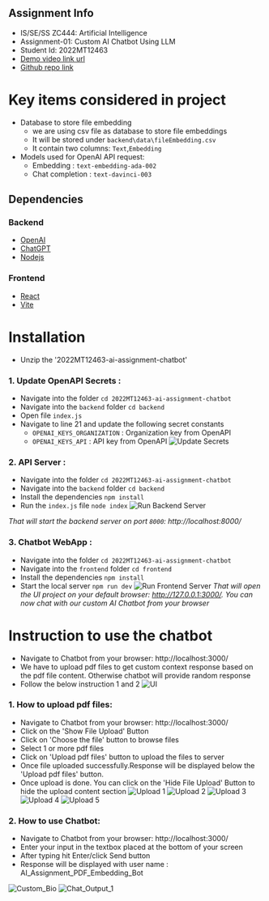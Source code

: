 ## Assignment Info
* IS/SE/SS ZC444: Artificial Intelligence
* Assignment-01: Custom AI Chatbot Using LLM
* Student Id: 2022MT12463
* [Demo video link url](https://www.loom.com/share/345a28edcbe142c9b61fab9d78e8aac4?sid=e33efef0-5752-4772-b189-6d08e6fc7cef) 
* [Github repo link](https://github.com/pksivanantham/2022MT12463-ai-assignment-chatbot)

# Key items considered in project
* Database to store file embedding
    * we are using csv file as database to store file embeddings
    * It will be stored under `backend\data\fileEmbedding.csv`
    * It contain two columns: `Text`,`Embedding`
* Models used for OpenAI API request:
    * Embedding : `text-embedding-ada-002`
    * Chat completion : `text-davinci-003`

## Dependencies
### Backend
* [OpenAI](https://openai.com/)
* [ChatGPT](https://platform.openai.com/)
* [Nodejs](https://nodejs.org/en)

### Frontend
* [React](https://react.dev/)
* [Vite](https://vitejs.dev/)

# Installation
* Unzip the '2022MT12463-ai-assignment-chatbot'

### 1. Update OpenAPI Secrets :
* Navigate into the folder `cd 2022MT12463-ai-assignment-chatbot`
* Navigate into the `backend` folder `cd backend`
* Open file `index.js`
* Navigate to line 21 and update the following secret constants
    * `OPENAI_KEYS_ORGANIZATION` : Organization key from OpenAPI
    * `OPENAI_KEYS_API` : API key from OpenAPI
  ![Update Secrets](images/Update_Key.PNG)   
### 2. API Server :
* Navigate into the folder `cd 2022MT12463-ai-assignment-chatbot`
* Navigate into the `backend` folder `cd backend`
* Install the dependencies ``npm install``
* Run the `index.js` file `node index`
 ![Run Backend Server](images/Run_Backend.PNG)

*That will start the backend server on port `8000`: http://localhost:8000/*
### 3. Chatbot WebApp :
* Navigate into the folder `cd 2022MT12463-ai-assignment-chatbot`
* Navigate into the `frontend` folder `cd frontend`
* Install the dependencies ``npm install``
* Start the local server ``npm run dev``
 ![Run Frontend Server](images/Run_Frontend.PNG)
*That will open the UI project on your default browser: http://127.0.0.1:3000/. You can now chat with our custom AI Chatbot from your browser*


# Instruction to use the chatbot
* Navigate to Chatbot from your browser: http://localhost:3000/
* We have to upload pdf files to get custom context response based on the pdf file content. Otherwise chatbot will provide random response
* Follow the below instruction 1 and 2
 ![UI](images/UI_landing_Page.PNG)
### 1. How to upload pdf files:
* Navigate to Chatbot from your browser: http://localhost:3000/
* Click on the 'Show File Upload' Button
* Click on 'Choose the file' button to browse files
* Select 1 or more pdf files
* Click on 'Upload pdf files' button to upload the files to server
* Once file uploaded successfully.Response will be displayed below the 'Upload pdf files' button.
* Once upload is done. You can click on the 'Hide File Upload' Button to hide the upload content section
 ![Upload 1](images/File_Upload_1.PNG)
 ![Upload 2](images/File_Upload_2.PNG)
 ![Upload 3](images/File_Upload_3.PNG)
 ![Upload 4](images/File_Upload_4.PNG)
 ![Upload 5](images/File_Upload_5.PNG)
### 2. How to use Chatbot:
* Navigate to Chatbot from your browser: http://localhost:3000/
* Enter your input in the textbox placed at the bottom of your screen
* After typing hit Enter/click Send button
* Response will be displayed with user name : AI_Assignment_PDF_Embedding_Bot

![Custom_Bio](images/Custom_Bio.PNG)
 ![Chat_Output_1](images/Chat_Output_1.PNG)
